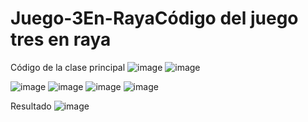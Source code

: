 # Juego-3En-RayaCódigo del juego tres en raya

Código de la clase principal
 ![image](https://user-images.githubusercontent.com/49033606/57348997-f9c5f080-711d-11e9-90f7-3d52fccb0b0c.png)
![image](https://user-images.githubusercontent.com/49033606/57349003-077b7600-711e-11e9-8d67-1b7208c88f0d.png)
 

 ![image](https://user-images.githubusercontent.com/49033606/57349038-30037000-711e-11e9-9686-6634bd3586cb.png)
![image](https://user-images.githubusercontent.com/49033606/57349042-342f8d80-711e-11e9-97eb-838a79344345.png)
![image](https://user-images.githubusercontent.com/49033606/57349051-40b3e600-711e-11e9-8b39-b21bae2ebec6.png)
![image](https://user-images.githubusercontent.com/49033606/57349054-46a9c700-711e-11e9-990b-0669876e87af.png)




 
 Resultado
![image](https://user-images.githubusercontent.com/49033606/57349182-c9cb1d00-711e-11e9-9944-0d1a071a55e9.png)

 
 



